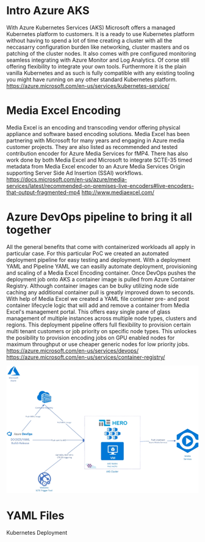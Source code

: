 # Intro Azure AKS
With Azure Kubernetes Services (AKS) Microsoft offers a managed Kubernetes platform to customers. It is a ready to use Kubernetes platform without having to spend a lot of time creating a cluster with all the neccasarry configuration burden like networking, cluster masters and os patching of the cluster nodes. It also comes with pre configured monitoring seamless integrating with Azure Monitor and Log Analytics. Of corse still offering flexibility to integrate your own tools. Furthermore it is the plain vanilla Kubernetes and as such is fully compatible with any existing tooling you might have running on any other standard Kubernetes platform.
https://azure.microsoft.com/en-us/services/kubernetes-service/

# Media Excel Encoding
Media Excel is an encoding and transcoding vendor offering physical appliance and software based encoding solutions. Media Excel has been partnering with Microsoft for many years and engaging in Azure media customer projects. They are also listed as recommended and tested contribution encoder for Azure Media Services for fMP4. There has also work done by both Media Excel and Microsoft to integrate SCTE-35 timed metadata from Media Excel encoder to an Azure Media Services Origin supporting Server Side Ad Insertion (SSAI) workflows. 
https://docs.microsoft.com/en-us/azure/media-services/latest/recommended-on-premises-live-encoders#live-encoders-that-output-fragmented-mp4
http://www.mediaexcel.com/

# Azure DevOps pipeline to bring it all together
All the general benefits that come with containerized workloads all apply in particular case. For this particular PoC we created an automated deployment pipeline for easy testing and deployment. With a deployment YAML and Pipeline YAML we can easilly automate deployment, provisioning and scaling of a Media Excel Encoding container. Once DevOps pushes the deployment job onto AKS a container image is pulled from Azure Container Registry. Although container images can be bulky utilizing node side caching any additional container pull is greatly improved down to seconds. With help of Media Excel we created a YAML file container pre- and post container lifecycle logic that will add and remove a container from Media Excel's management portal. This offers easy single pane of glass management of multiple instances across multiple node types, clusters and regions.
This deployment pipeline offers full flexibility to provision certain multi tenant customers or job priority on specific node types. This unlockes the posibility to provision encoding jobs on GPU enabled nodes for maximum throughput or use cheaper generic nodes for low priority jobs.
https://azure.microsoft.com/en-us/services/devops/
https://azure.microsoft.com/en-us/services/container-registry/

![Flow](/design-scte-35.jpg)

# YAML Files
Kubernetes Deployment
